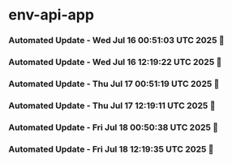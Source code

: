 # env-api-app

### Automated Update - Wed Jul 16 00:51:03 UTC 2025 🚀


### Automated Update - Wed Jul 16 12:19:22 UTC 2025 🚀


### Automated Update - Thu Jul 17 00:51:19 UTC 2025 🚀


### Automated Update - Thu Jul 17 12:19:11 UTC 2025 🚀


### Automated Update - Fri Jul 18 00:50:38 UTC 2025 🚀


### Automated Update - Fri Jul 18 12:19:35 UTC 2025 🚀
